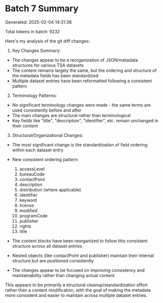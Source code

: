 # Batch 7 Summary

Generated: 2025-02-04 14:31:38

Total tokens in batch: 9232

Here's my analysis of the git diff changes:

1. Key Changes Summary:
- The changes appear to be a reorganization of JSON/metadata structures for various TSA datasets
- The content remains largely the same, but the ordering and structure of the metadata fields has been standardized
- Multiple dataset entries have been reformatted following a consistent pattern

2. Terminology Patterns:
- No significant terminology changes were made - the same terms are used consistently before and after
- The main changes are structural rather than terminological
- Key fields like "title", "description", "identifier", etc. remain unchanged in their content

3. Structural/Organizational Changes:
- The most significant change is the standardization of field ordering within each dataset entry
- New consistent ordering pattern:
  1. accessLevel
  2. bureauCode
  3. contactPoint
  4. description
  5. distribution (where applicable)
  6. identifier
  7. keyword
  8. license
  9. modified
  10. programCode
  11. publisher
  12. rights
  13. title

- The content blocks have been reorganized to follow this consistent structure across all dataset entries
- Nested objects (like contactPoint and publisher) maintain their internal structure but are positioned consistently
- The changes appear to be focused on improving consistency and maintainability rather than changing actual content

This appears to be primarily a structural cleanup/standardization effort rather than a content modification, with the goal of making the metadata more consistent and easier to maintain across multiple dataset entries.